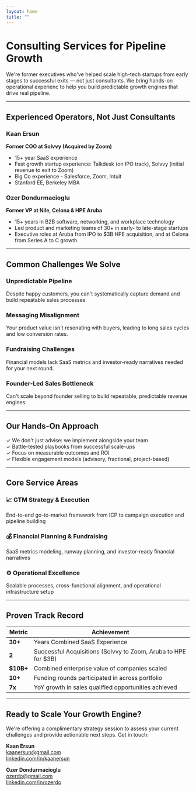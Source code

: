 ```yaml
---
layout: home
title: ""
---
```


# Consulting Services for Pipeline Growth

We're former executives who've helped scale high-tech startups from early stages to successful exits — not just consultants. We bring hands-on operational experienc to help you build predictable growth engines that drive real pipeline.

---

## Experienced Operators, Not Just Consultants

### Kaan Ersun
**Former COO at Solvvy (Acquired by Zoom)**

- 15+ year SaaS experience
- Fast growth startup experience: Talkdesk (on IPO track), Solvvy (initial revenue to exit to Zoom)
- Big Co experience - Salesforce, Zoom, Intuit
- Stanford EE, Berkeley MBA

### Ozer Dondurmacioglu
**Former VP at Nile, Celona & HPE Aruba**

- 15+ years in B2B software, networking, and workplace technology
- Led product and marketing teams of 30+ in early- to late-stage startups
- Executive roles at Aruba from IPO to $3B HPE acquisition, and at Celona from Series A to C growth

---

## Common Challenges We Solve

### Unpredictable Pipeline
Despite happy customers, you can't systematically capture demand and build repeatable sales processes.

### Messaging Misalignment
Your product value isn't resonating with buyers, leading to long sales cycles and low conversion rates.

### Fundraising Challenges
Financial models lack SaaS metrics and investor-ready narratives needed for your next round.

### Founder-Led Sales Bottleneck
Can't scale beyond founder selling to build repeatable, predictable revenue engines.

---

## Our Hands-On Approach

✓ We don't just advise: we implement alongside your team  
✓ Battle-tested playbooks from successful scale-ups  
✓ Focus on measurable outcomes and ROI  
✓ Flexible engagement models (advisory, fractional, project-based)

---

## Core Service Areas

### 📈 GTM Strategy & Execution
End-to-end go-to-market framework from ICP to campaign execution and pipeline building

### 💰 Financial Planning & Fundraising
SaaS metrics modeling, runway planning, and investor-ready financial narratives

### ⚙️ Operational Excellence
Scalable processes, cross-functional alignment, and operational infrastructure setup

---

## Proven Track Record

| Metric | Achievement |
|--------|------------|
| **30+** | Years Combined SaaS Experience |
| **2** | Successful Acquisitions (Solvvy to Zoom, Aruba to HPE for $3B) |
| **$10B+** | Combined enterprise value of companies scaled |
| **10+** | Funding rounds participated in across portfolio |
| **7x** | YoY growth in sales qualified opportunities achieved |

---

## Ready to Scale Your Growth Engine?

We're offering a complimentary strategy session to assess your current challenges and provide actionable next steps. Get in touch: 

**Kaan Ersun**  
kaanersun@gmail.com  
[linkedin.com/in/kaanersun](https://www.linkedin.com/in/kaanersun)

**Ozer Dondurmacioglu**  
ozerdo@gmail.com  
[linkedin.com/in/ozerdo](https://www.linkedin.com/in/ozerdo)